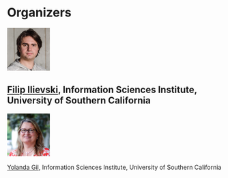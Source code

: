 # Organizers

<img src="images/Ilievski.jpg" alt="Ilievski" width="100" />

[Filip Ilievski](https://usc-isi-i2.github.io/ilievski/), Information Sciences Institute, University of Southern California
---
<img src="images/Gil.jpg" alt="Gil" width="100" />

[Yolanda Gil](https://viterbi.usc.edu/directory/faculty/Gil/Yolanda), Information Sciences Institute, University of Southern California
